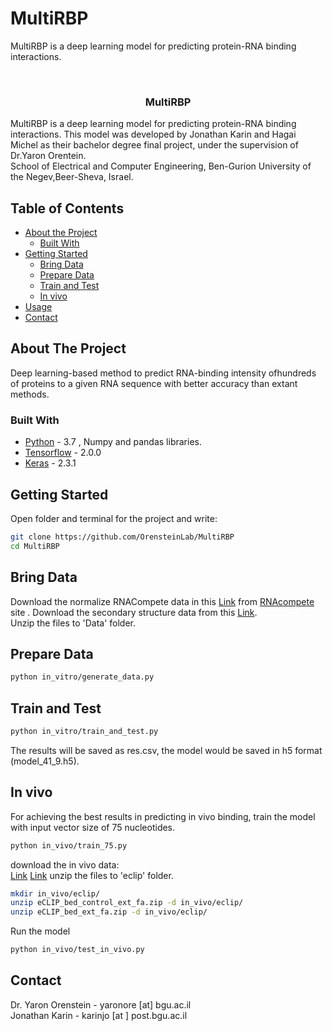 # MultiRBP
MultiRBP is a deep learning model for predicting protein-RNA binding interactions.

<br />
<p align="center">

  <h3 align="center">MultiRBP</h3>

  <p>
    MultiRBP is a deep learning model for predicting protein-RNA binding interactions. This model was developed by Jonathan Karin and Hagai Michel as their bachelor degree final project, under the supervision of Dr.Yaron Orentein. <br />
  School of Electrical and Computer Engineering, Ben-Gurion University of the Negev,Beer-Sheva, Israel.
    <br />
  </p>
</p>



<!-- TABLE OF CONTENTS -->
## Table of Contents

* [About the Project](#about-the-project)
  * [Built With](#built-with)
* [Getting Started](#getting-started)
  * [Bring Data](#Bring-Data)
  * [Prepare Data](#Prepare-Data)
  * [Train and Test](#Train-and-Test)
  * [In vivo](#In-vivo)
* [Usage](#usage)
* [Contact](#contact)



<!-- ABOUT THE PROJECT -->
## About The Project
Deep learning-based method to predict RNA-binding intensity ofhundreds of proteins to a given RNA sequence with better accuracy than extant methods.

### Built With
* [Python](https://www.python.org/) - 3.7 , Numpy and pandas libraries. 
* [Tensorflow](https://www.tensorflow.org/) - 2.0.0
* [Keras](https://keras.io/) - 2.3.1



<!-- GETTING STARTED -->
## Getting Started

Open folder and terminal for the project and write:
```sh
git clone https://github.com/OrensteinLab/MultiRBP
cd MultiRBP
```

## Bring Data
Download the normalize RNACompete data in this  [Link](http://hugheslab.ccbr.utoronto.ca/supplementary-data/RNAcompete_eukarya/norm_data.txt.gz) from [RNAcompete](http://hugheslab.ccbr.utoronto.ca/supplementary-data/RNAcompete_eukarya/) site .
Download the secondary structure data from this [Link](https://drive.google.com/file/d/1jdDiR9LyWplZ7oFuccav9HlPngged9aH/view?usp=sharing).<br />
Unzip the files to 'Data' folder.

## Prepare Data

```sh
python in_vitro/generate_data.py
```
## Train and Test
```sh
python in_vitro/train_and_test.py
```
The results will be saved as res.csv, the model would be saved in h5 format (model_41_9.h5).

## In vivo
For achieving the best results in predicting in vivo binding, train the model with input vector size of 75 nucleotides.
```sh
python in_vivo/train_75.py
```
download the in vivo data:<br />
[Link](https://drive.google.com/file/d/1jdDiR9LyWplZ7oFuccav9HlPngged9aH/view?usp=sharing)
[Link](https://drive.google.com/file/d/18Y2x4b2A-obJjMwbuhLUsAQwA1_2pOXS/view?usp=sharing)
unzip the files to 'eclip' folder.
```sh
mkdir in_vivo/eclip/
unzip eCLIP_bed_control_ext_fa.zip -d in_vivo/eclip/
unzip eCLIP_bed_ext_fa.zip -d in_vivo/eclip/
```
Run the model
```sh
python in_vivo/test_in_vivo.py
```



<!-- CONTACT -->
## Contact

Dr. Yaron Orenstein - yaronore [at] bgu.ac.il <br />
Jonathan Karin - karinjo [at ] post.bgu.ac.il



